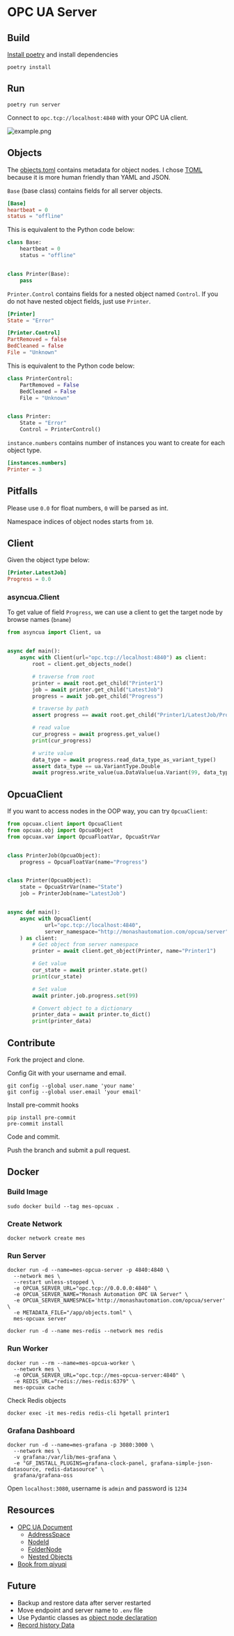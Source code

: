 # OPC UA Server

## Build

[Install poetry](https://python-poetry.org/docs/) and install dependencies

```shell
poetry install
```

## Run

```shell
poetry run server
```

Connect to `opc.tcp://localhost:4840` with your OPC UA client.

![example.png](example.png)

## Objects

The [objects.toml](./objects.toml) contains metadata for object nodes.
I chose [TOML](https://toml.io/en/) because it is more human friendly than YAML and JSON.

`Base` (base class) contains fields for all server objects.

```toml
[Base]
heartbeat = 0
status = "offline"
```

This is equivalent to the Python code below:

```python
class Base:
    heartbeat = 0
    status = "offline"


class Printer(Base):
    pass
```

`Printer.Control` contains fields for a nested object named `Control`.
If you do not have nested object fields, just use `Printer`.

```toml
[Printer]
State = "Error"

[Printer.Control]
PartRemoved = false
BedCleaned = false
File = "Unknown"
```

This is equivalent to the Python code below:

```python
class PrinterControl:
    PartRemoved = False
    BedCleaned = False
    File = "Unknown"


class Printer:
    State = "Error"
    Control = PrinterControl()
```

`instance.numbers` contains number of instances you want to create for each object type.

```toml
[instances.numbers]
Printer = 3
```

## Pitfalls

Please use `0.0` for float numbers, `0` will be parsed as int.

Namespace indices of object nodes starts from `10`.

## Client

Given the object type below:

```toml
[Printer.LatestJob]
Progress = 0.0
```

### asyncua.Client

To get value of field `Progress`, we can use a client to
get the target node by browse names (`bname`)

```python
from asyncua import Client, ua


async def main():
    async with Client(url="opc.tcp://localhost:4840") as client:
        root = client.get_objects_node()

        # traverse from root
        printer = await root.get_child("Printer1")
        job = await printer.get_child("LatestJob")
        progress = await job.get_child("Progress")

        # traverse by path
        assert progress == await root.get_child("Printer1/LatestJob/Progress")

        # read value
        cur_progress = await progress.get_value()
        print(cur_progress)

        # write value
        data_type = await progress.read_data_type_as_variant_type()
        assert data_type == ua.VariantType.Double
        await progress.write_value(ua.DataValue(ua.Variant(99, data_type)))
```

## OpcuaClient

If you want to access nodes in the OOP way, you can try `OpcuaClient`:

```python
from opcuax.client import OpcuaClient
from opcuax.obj import OpcuaObject
from opcuax.var import OpcuaFloatVar, OpcuaStrVar


class PrinterJob(OpcuaObject):
    progress = OpcuaFloatVar(name="Progress")


class Printer(OpcuaObject):
    state = OpcuaStrVar(name="State")
    job = PrinterJob(name="LatestJob")


async def main():
    async with OpcuaClient(
            url="opc.tcp://localhost:4840",
            server_namespace="http://monashautomation.com/opcua/server",
    ) as client:
        # Get object from server namespace
        printer = await client.get_object(Printer, name="Printer1")

        # Get value
        cur_state = await printer.state.get()
        print(cur_state)

        # Set value
        await printer.job.progress.set(99)

        # Convert object to a dictionary
        printer_data = await printer.to_dict()
        print(printer_data)
```

## Contribute

Fork the project and clone.

Config Git with your username and email.

```shell
git config --global user.name 'your name'
git config --global user.email 'your email'
```

Install pre-commit hooks

```shell
pip install pre-commit
pre-commit install
```

Code and commit.

Push the branch and submit a pull request.

## Docker

### Build Image

```shell
sudo docker build --tag mes-opcuax .
```

### Create Network

```shell
docker network create mes
```

### Run Server

```shell
docker run -d --name=mes-opcua-server -p 4840:4840 \
  --network mes \
  --restart unless-stopped \
  -e OPCUA_SERVER_URL="opc.tcp://0.0.0.0:4840" \
  -e OPCUA_SERVER_NAME="Monash Automation OPC UA Server" \
  -e OPCUA_SERVER_NAMESPACE='http://monashautomation.com/opcua/server' \
  -e METADATA_FILE="/app/objects.toml" \
  mes-opcuax server
```

```shell
docker run -d --name mes-redis --network mes redis
```

### Run Worker

```shell
docker run --rm --name=mes-opcua-worker \
  --network mes \
  -e OPCUA_SERVER_URL="opc.tcp://mes-opcua-server:4840" \
  -e REDIS_URL="redis://mes-redis:6379" \
  mes-opcuax cache
```

Check Redis objects

```shell
docker exec -it mes-redis redis-cli hgetall printer1
```

### Grafana Dashboard

```shell
docker run -d --name=mes-grafana -p 3080:3000 \
  --network mes \
  -v grafana:/var/lib/mes-grafana \
  -e "GF_INSTALL_PLUGINS=grafana-clock-panel, grafana-simple-json-datasource, redis-datasource" \
  grafana/grafana-oss
```

Open `localhost:3080`, username is `admin` and password is `1234`

## Resources

* [OPC UA Document](https://reference.opcfoundation.org/)
    * [AddressSpace](https://reference.opcfoundation.org/Core/Part1/v105/docs/6.3.4)
    * [NodeId](https://reference.opcfoundation.org/DI/v104/docs/3.3.2.1)
    * [FolderNode](https://reference.opcfoundation.org/Core/Part3/v104/docs/5.5.3#_Ref131474245)
    * [Nested Objects](https://github.com/FreeOpcUa/opcua-asyncio/issues/185#issuecomment-627752985)
* [Book from qiyuqi](https://qiyuqi.gitbooks.io/opc-ua/content/Part3/Chapter4.html)

## Future

* Backup and restore data after server restarted
* Move endpoint and server name to `.env` file
* Use Pydantic classes
  as [object node declaration](https://github.com/monash-automation/mes-printing-server/blob/main/src/opcuax/objects.py)
* [Record history Data](https://github.com/FreeOpcUa/opcua-asyncio/blob/master/examples/server-datavalue-history.py)
